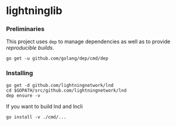 # lightninglib
### Preliminaries

This project uses `dep` to manage dependencies as well as to provide *reproducible builds*.

```
go get -u github.com/golang/dep/cmd/dep
```

### Installing

```
go get -d github.com/lightningnetwork/lnd
cd $GOPATH/src/github.com/lightningnetwork/lnd
dep ensure -v
```
If you want to build lnd and lncli
```
go install -v ./cmd/...
```
